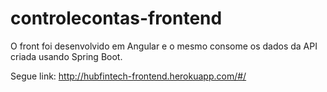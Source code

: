 # controlecontas-frontend

O front foi desenvolvido em Angular e o mesmo consome os dados da API criada usando Spring Boot.

Segue link: http://hubfintech-frontend.herokuapp.com/#/
